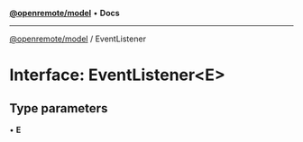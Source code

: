 [**@openremote/model**](../README.md) • **Docs**

***

[@openremote/model](../globals.md) / EventListener

# Interface: EventListener\<E\>

## Type parameters

• **E**

